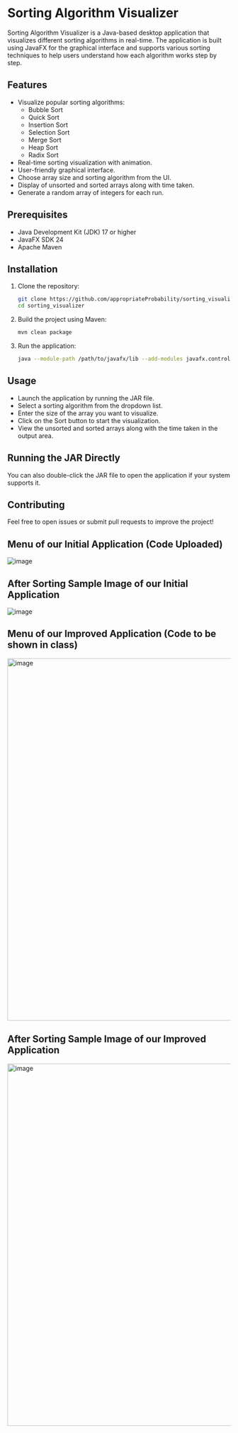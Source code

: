 # Sorting Algorithm Visualizer

Sorting Algorithm Visualizer is a Java-based desktop application that visualizes different sorting algorithms in real-time. The application is built using JavaFX for the graphical interface and supports various sorting techniques to help users understand how each algorithm works step by step.

## Features
- Visualize popular sorting algorithms:
  - Bubble Sort
  - Quick Sort
  - Insertion Sort
  - Selection Sort
  - Merge Sort
  - Heap Sort
  - Radix Sort
- Real-time sorting visualization with animation.
- User-friendly graphical interface.
- Choose array size and sorting algorithm from the UI.
- Display of unsorted and sorted arrays along with time taken.
- Generate a random array of integers for each run.

## Prerequisites
- Java Development Kit (JDK) 17 or higher
- JavaFX SDK 24
- Apache Maven

## Installation
1. Clone the repository:
   ```bash
   git clone https://github.com/appropriateProbability/sorting_visualizer.git
   cd sorting_visualizer
2. Build the project using Maven:
   ```bash
   mvn clean package
3. Run the application:
   ```bash
   java --module-path /path/to/javafx/lib --add-modules javafx.controls,javafx.fxml -jar target/sorting-algorithm-visualizer-1.0-SNAPSHOT.jar

## Usage
- Launch the application by running the JAR file.
- Select a sorting algorithm from the dropdown list.
- Enter the size of the array you want to visualize.
- Click on the Sort button to start the visualization.
- View the unsorted and sorted arrays along with the time taken in the output area.

## Running the JAR Directly
You can also double-click the JAR file to open the application if your system supports it.

## Contributing
Feel free to open issues or submit pull requests to improve the project!

## Menu of our Initial Application (Code Uploaded)
![image](https://github.com/user-attachments/assets/42c27cd1-bf95-46c6-b75a-a8ea47791511)

## After Sorting Sample Image of our Initial Application
![image](https://github.com/user-attachments/assets/58a5204a-3bea-4220-8cea-0f95efab5fec)

## Menu of our Improved Application (Code to be shown in class)
<img width="818" alt="image" src="https://github.com/user-attachments/assets/29c8b67c-0c80-4d7f-9508-0c3cde00865f" />

## After Sorting Sample Image of our Improved Application
<img width="818" alt="image" src="https://github.com/user-attachments/assets/2061e468-90b3-4de9-8315-108931ff216f" />
